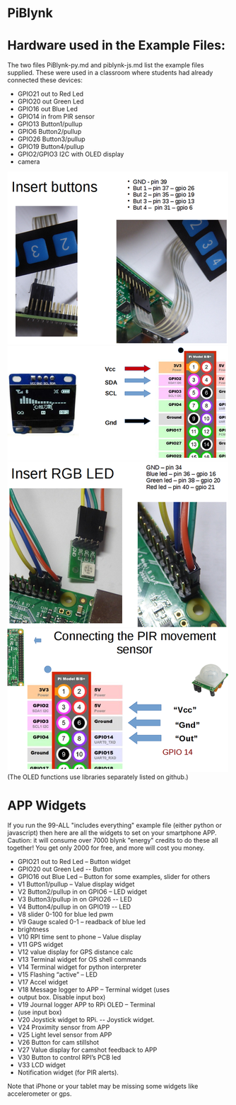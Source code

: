 # PiBlynk

# Hardware used in the Example Files:

The two files PiBlynk-py.md and piblynk-js.md list the example files supplied. These were used in a classroom where students had already connected these devices:

* GPIO21   out to Red Led
* GPIO20   out Green Led
* GPIO16   out Blue Led
* GPIO14   in from PIR sensor
* GPIO13     Button1/pullup
* GPIO6     Button2/pullup
* GPIO26    Button3/pullup
* GPIO19     Button4/pullup
* GPIO2/GPIO3 I2C with OLED display
* camera

![](images/but_inst.png)
![](images/oled_inst.png)
![](images/led_inst.png)
![](images/pir_inst.png)
(The OLED functions use libraries separately listed on github.)


# APP Widgets

If you run the 99-ALL "includes everything" example file (either python or javascript) then here are all the widgets to set on your smartphone APP. Caution: it will consume over 7000 blynk "energy" credits to do these all together! You get only 2000 for free, and more will cost you money.



- GPIO21 out to Red Led – Button widget
- GPIO20 out Green Led -- Button
- GPIO16 out Blue Led – Button for some examples, slider for others
- V1 Button1/pullup – Value display widget
- V2 Button2/pullup in on GPIO6 – LED widget
- V3 Button3/pullup in on GPIO26 -- LED
- V4 Button4/pullup in on GPIO19 -- LED
- V8 slider 0-100 for blue led pwm
- V9 Gauge scaled 0-1 – readback of blue led
- brightness
- V10 RPI time sent to phone – Value display
- V11 GPS widget
- V12 value display for GPS distance calc
- V13 Terminal widget for OS shell commands
- V14 Terminal widget for python interpreter
- V15 Flashing “active” – LED
- V17 Accel widget
- V18 Message logger to APP – Terminal widget (uses
- output box. Disable input box)
- V19 Journal logger APP to RPi OLED – Terminal
- (use input box)
- V20 Joystick widget to RPi. -- Joystick widget.
- V24 Proximity sensor from APP
- V25 Light level sensor from APP
- V26 Button for cam stillshot
- V27 Value display for camshot feedback to APP
- V30 Button to control RPI’s PCB led
- V33 LCD widget
- Notification widget (for PIR alerts).

Note that iPhone or your tablet may be missing some widgets like accelerometer or gps.
